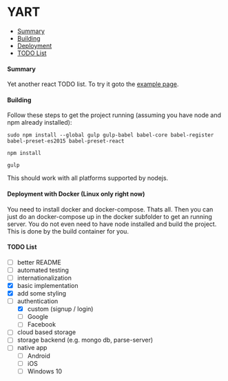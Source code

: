 # YART

- [Summary](#summary)
- [Building](#building)
- [Deployment](#deployment-with-docker)
- [TODO List](#todo-list)

#### Summary
Yet another react TODO list. To try it goto the [example page](https://www.log84.de).

#### Building
Follow these steps to get the project running (assuming you have node and npm already installed):

    sudo npm install --global gulp gulp-babel babel-core babel-register babel-preset-es2015 babel-preset-react

    npm install

    gulp
    
This should work with all platforms supported by nodejs.
    
#### Deployment with Docker (Linux only right now)
You need to install docker and docker-compose. Thats all. Then you can just do an docker-compose up in the docker 
subfolder to get an running server. You do not even need to have node installed and build the project. This is done 
by the build container for you.

#### TODO List
- [ ] better README
- [ ] automated testing
- [ ] internationalization
- [X] basic implementation
- [X] add some styling
- [ ] authentication 
    - [X] custom (signup / login)
    - [ ] Google
    - [ ] Facebook
- [ ] cloud based storage
- [ ] storage backend (e.g. mongo db, parse-server)
- [ ] native app
    - [ ] Android
    - [ ] iOS
    - [ ] Windows 10
